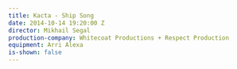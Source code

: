 ```yaml
---
title: Kacta - Ship Song
date: 2014-10-14 19:20:00 Z
director: Mikhail Segal
production-company: Whitecoat Productions + Respect Production
equipment: Arri Alexa
is-shown: false
---
```


